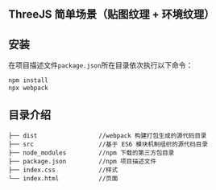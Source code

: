 ## ThreeJS 简单场景（贴图纹理 + 环境纹理）

## 安装

在项目描述文件`package.json`所在目录依次执行以下命令：

```bash
npm install
npx webpack
```

## 目录介绍

```
├── dist                 //webpack 构建打包生成的源代码目录
├── src                  //基于 ES6 模块机制组织的源代码目录
├── node_modules         //npm 下载的第三方包目录
├── package.json         //npm 项目描述文件
├── index.css            //样式
└── index.html           //页面
```
